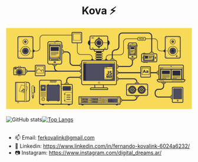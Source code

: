 <h1 align = "center"> Kova ⚡  </h1>

![Banner git](https://github.com/FerKovalink/FerKovalink/blob/main/2ff428006f3ade5f10beac69372062ab.gif?raw=true)
<br>
<br>
![GitHub stats](https://github-readme-stats.vercel.app/api?username=sh4rkd&show_icons=true&theme=synthwave)[![Top Langs](https://github-readme-stats.vercel.app/api/top-langs/?username=sh4rkd&layout=compact)](https://github.com/anuraghazra/github-readme-stats)
<br>
<br>
- 📫 Email: ferkovalink@gmail.com
- 💬 Linkedin: https://www.linkedin.com/in/fernando-kovalink-6024a6232/
- 📷 Instagram: https://www.instagram.com/digital_dreams.ar/

<!--
**FerKovalink/FerKovalink** is a ✨ _special_ ✨ repository because its `README.md` (this file) appears on your GitHub profile.

Here are some ideas to get you started:

- 🔭 I’m currently working on ...
- 🌱 I’m currently learning ...
- 👯 I’m looking to collaborate on ...
- 🤔 I’m looking for help with ...
- 💬 Ask me about ...
- 📫 How to reach me: ...
- 😄 Pronouns: ...
- ⚡ Fun fact: ...
- 👋
-->
